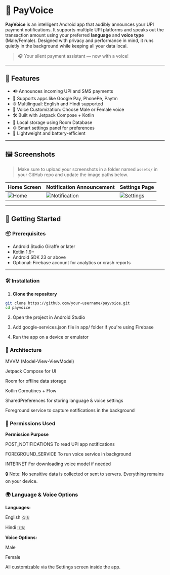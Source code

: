 # 📢 PayVoice

**PayVoice** is an intelligent Android app that audibly announces your UPI payment notifications. It supports multiple UPI platforms and speaks out the transaction amount using your preferred **language** and **voice type** (Male/Female). Designed with privacy and performance in mind, it runs quietly in the background while keeping all your data local.

> 🎧 Your silent payment assistant — now with a voice!

---

## 📲 Features

- 🔊 Announces incoming UPI and SMS payments
- 🏦 Supports apps like Google Pay, PhonePe, Paytm
- 🌐 Multilingual: English and Hindi supported
- 👤 Voice Customization: Choose Male or Female voice
- 🛠️ Built with Jetpack Compose + Kotlin
- 📁 Local storage using Room Database
- ⚙️ Smart settings panel for preferences
- 🔋 Lightweight and battery-efficient

---

## 🖼️ Screenshots

> Make sure to upload your screenshots in a folder named `assets/` in your GitHub repo and update the image paths below.

| Home Screen | Notification Announcement | Settings Page |
|-------------|----------------------------|----------------|
| ![Home](assets/screenshot_home.png) | ![Notification](assets/screenshot_notification.png) | ![Settings](assets/screenshot_settings.png) |

---

## 🚀 Getting Started

### 📦 Prerequisites

- Android Studio Giraffe or later
- Kotlin 1.9+
- Android SDK 23 or above
- Optional: Firebase account for analytics or crash reports

---

### 🛠️ Installation

1. **Clone the repository**

```bash
git clone https://github.com/your-username/payvoice.git
cd payvoice
```

2. Open the project in Android Studio

3. Add google-services.json file in app/ folder if you're using Firebase

4. Run the app on a device or emulator

### 📐 Architecture
MVVM (Model-View-ViewModel)

Jetpack Compose for UI

Room for offline data storage

Kotlin Coroutines + Flow

SharedPreferences for storing language & voice settings

Foreground service to capture notifications in the background

### 🔐 Permissions Used
**Permission Purpose**

POST_NOTIFICATIONS	To read UPI app notifications

FOREGROUND_SERVICE	To run voice service in background

INTERNET	For downloading voice model if needed

🔒 Note: No sensitive data is collected or sent to servers. Everything remains on your device.

### 🌍 Language & Voice Options
**Languages:**

English 🇬🇧

Hindi 🇮🇳

**Voice Options:**

Male

Female

All customizable via the Settings screen inside the app.
